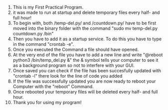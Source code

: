 1. This is my First Practical Program.
2. it was made to run at startup and delete temporary files every half- and full hour!
3. To begin with, both /temp-del.py/ and /countdown.py/ have to be first moved into the binary folder with the command "sudo mv temp-del.py countdown.py /bin"
4. Then you have to add it as a startup service. To do this you have to type in the command "crontab -e".
5. Once you executed the Command a file should have opened.
6. At the very end of the file you have to add a new line and write "@reboot python3 /bin/temp_del.py &" the & symbol tells your computer to see it as a background program so not to interfere with your GUI.
7. Once saved you can check if the file has been succesfully updated with "crontab -l" there look for the line of code you added
8. If the file was successfully updated you are now ready to reboot your Computer with the "reboot" Command.
9. Once rebooted your temporary files will be deleted every half- and full hour.
10. Thank you for using my program!
